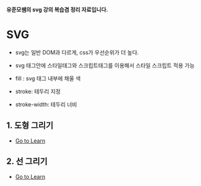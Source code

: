 **유준모쌤의 svg 강의 복습겸 정리 자료입니다.**

# SVG

- svg는 일반 DOM과 다르게, css가 우선순위가 더 높다.
- svg 태그안에 스타일태그와 스크립트태그를 이용해서 스타일 스크립트 적용 가능

- fill : svg 태그 내부에 채울 색
- stroke: 테두리 지정
- stroke-width: 테두리 너비

## 1. 도형 그리기

- <a href="https://github.com/sangheon-kim/BTS/blob/main/UI/svg/1.Shape/README.md">Go to Learn</a>

## 2. 선 그리기

- <a href="https://github.com/sangheon-kim/BTS/tree/main/UI/svg/2.Line/README.md">Go to Learn</a>

